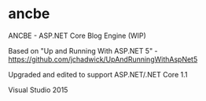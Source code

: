 # ancbe

ANCBE - ASP.NET Core Blog Engine (WIP)

Based on "Up and Running With ASP.NET 5" - https://github.com/jchadwick/UpAndRunningWithAspNet5

Upgraded and edited to support ASP.NET/.NET Core 1.1

Visual Studio 2015
